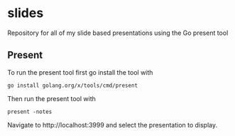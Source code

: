 # slides
Repository for all of my slide based presentations using the Go present tool

## Present
To run the present tool first go install the tool with

```
go install golang.org/x/tools/cmd/present
```

Then run the present tool with
```
present -notes
```

Navigate to http://localhost:3999 and select the presentation to display.

